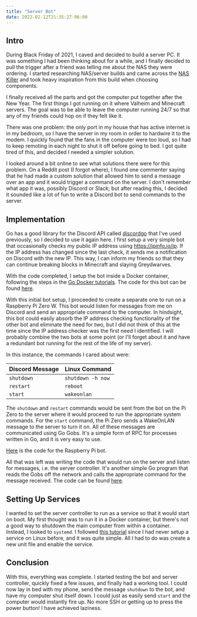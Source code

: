```yaml
---
title: "Server Bot"
date: 2022-02-12T21:35:27-06:00
---
```


## Intro
During Black Friday of 2021, I caved and decided to build a server PC. It was something I had been thinking about for a while, and I finally decided to pull the trigger after a friend was telling me about the NAS they were ordering. I started researching NAS/server builds and came across the [NAS Killer](https://www.serverbuilds.net/the-original-nas-killer-v10) and took heavy inspiration from this build when choosing components.

I finally received all the parts and got the computer put together after the New Year. The first things I got running on it where Valheim and Minecraft servers. The goal was to be able to leave the computer running 24/7 so that any of my friends could hop on if they felt like it.

There was one problem: the only port in my house that has active internet is in my bedroom, so I have the server in my room in order to hardwire it to the modem. I quickly found that the fans in the computer were too loud, so I had to keep remoting in each night to shut it off before going to bed. I got quite tired of this, and decided I needed a simpler solution.

I looked around a bit online to see what solutions there were for this problem. On a Reddit post (I forgot where), I found one commenter saying that he had made a custom solution that allowed him to send a message over an app and it would trigger a command on the server. I don't remember what app it was, possibly Discord or Slack; but after reading this, I decided it sounded like a lot of fun to write a Discord bot to send commands to the server.

## Implementation
Go has a good library for the Discord API called [discordgo](https://github.com/bwmarrin/discordgo) that I've used previously, so I decided to use it again here. I first setup a very simple bot that occasionally checks my public IP address using https://ipinfo.io/ip. If the IP address has changed since the last check, it sends me a notification on Discord with the new IP. This way, I can inform my friends so that they can continue breaking blocks in Minecraft and slaying Greydwarves.

With the code completed, I setup the bot inside a Docker container, following the steps in the [Go Docker tutorials](https://docs.docker.com/language/golang/build-images/). The code for this bot can be found [here](). <!--Link to a static .txt file with the code-->

With this initial bot setup, I proceeded to create a separate one to run on a Raspberry Pi Zero W. This bot would listen for messages from me on Discord and send an appropriate command to the computer. In hindsight, this bot could easily absorb the IP address checking functionality of the other bot and eliminate the need for two, but I did not think of this at the time since the IP address checker was the first need I identified. I will probably combine the two bots at some point (or I'll forget about it and have a redundant bot running for the rest of the life of my server).

In this instance, the commands I cared about were:

| Discord Message | Linux Command     |
|-----------------|-------------------|
| `shutdown`      | `shutdown -h now` |
| `restart`       | `reboot`          |
| `start`         | `wakeonlan`       |

The `shutdown` and `restart` commands would be sent from the bot on the Pi Zero to the server where it would proceed to run the appropriate system commands. For the `start` command, the Pi Zero sends a WakeOnLAN message to the server to turn it on. All of these messages are communicated using Go Gobs. It's a simple form of RPC for processes written in Go, and it is very easy to use.

[Here]() is the code for the Raspberry Pi bot.

All that was left was writing the code that would run on the server and listen for messages, i.e. the server controller. It's another simple Go program that reads the Gobs off the network and calls the appropriate command for the message received. The code can be found [here]().

## Setting Up Services

I wanted to set the server controller to run as a service so that it would start on boot. My first thought was to run it in a Docker container, but there's not a good way to shutdown the main computer from within a container. Instead, I looked to `systemd`. I followed [this tutorial](https://www.howtogeek.com/687970/how-to-run-a-linux-program-at-startup-with-systemd/) since I had never setup a service on Linux before, and it was quite simple. All I had to do was create a new unit file and enable the service.

## Conclusion

With this, everything was complete. I started testing the bot and server controller, quickly fixed a few issues, and finally had a working tool. I could now lay in bed with my phone, send the message `shutdown` to the bot, and have my computer shut itself down. I could just as easily send `start` and the computer would instantly fire up. No more SSH or getting up to press the power button! I have achieved laziness.
